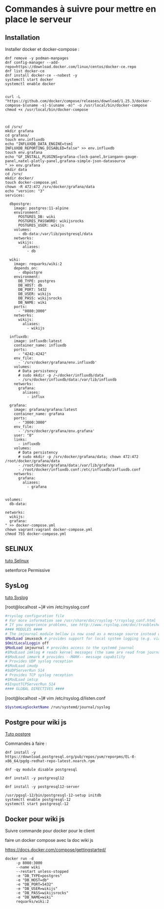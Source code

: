 # Commandes à suivre pour mettre en place le serveur

## Installation

Installer docker et docker-compose : 

```
dnf remove -y podman-manpages
dnf config-manager --add-repo=https://download.docker.com/linux/centos/docker-ce.repo
dnf list docker-ce
dnf install docker-ce --nobest -y
systemctl start docker
systemctl enable docker


curl -L "https://github.com/docker/compose/releases/download/1.25.3/docker-compose-$(uname -s)-$(uname -m)" -o /usr/local/bin/docker-compose
chmod +x /usr/local/bin/docker-compose



cd /srv/
mkdir grafana
cd grafana/
touch env.influxdb
echo "INFLUXDB_DATA_ENGINE=tsm1
INFLUXDB_REPORTING_DISABLED=false" >> env.influxdb
touch env.grafana
echo "GF_INSTALL_PLUGINS=grafana-clock-panel,briangann-gauge-panel,natel-plotly-panel,grafana-simple-json-datasource
" >> env.grafana
mkdir data
cd /srv/
mkdir docker/
touch docker-compose.yml
chown -R 472:472 /srv/docker/grafana/data
echo "version: "3"
services:

  dbpostgre:
    image: postgres:11-alpine
    environment:
      POSTGRES_DB: wiki
      POSTGRES_PASSWORD: wikijsrocks
      POSTGRES_USER: wikijs
    volumes:
      - db-data:/var/lib/postgresql/data
    networks:
      wikijs:
        aliases:
          - db

  wiki:
    image: requarks/wiki:2
    depends_on:
      - dbpostgre
    environment:
      DB_TYPE: postgres
      DB_HOST: db
      DB_PORT: 5432
      DB_USER: wikijs
      DB_PASS: wikijsrocks
      DB_NAME: wiki
    ports:
      - "8080:3000"
    networks:
      wikijs:
        aliases:
          - wikijs

  influxdb:
    image: influxdb:latest
    container_name: influxdb
    ports:
      - "4242:4242"
    env_file:
      - '/srv/docker/grafana/env.influxdb'
    volumes:
      # Data persistency
      # sudo mkdir -p /~/docker/influxdb/data
      - /srv/docker/influxdb/data:/var/lib/influxdb
    networks:
      grafana:
        aliases:
          - influx

  grafana:
    image: grafana/grafana:latest
    container_name: grafana
    ports:
      - "3000:3000"
    env_file:
      - '/srv/docker/grafana/env.grafana'
    user: "0"
    links:
      - influxdb
    volumes:
      # Data persistency
      # sudo mkdir -p /srv/docker/grafana/data; chown 472:472 /root/docker/grafana/data
      - /root/docker/grafana/data:/var/lib/grafana
      - /root/docker/influxdb.conf:/etc/influxdb/influxdb.conf
    networks:
      grafana:
        aliases:
          - grafana


volumes:
  db-data:

networks:
  wikijs:
  grafana:
" >> docker-compose.yml
chown vagrant:vagrant docker-compose.yml
chmod 755 docker-compose.yml
```
 
 
 
 
 
 
 
 
 
 
 
 
 
 
 
 
 ## SELINUX

 [tuto Selinux](https://www.tecmint.com/disable-selinux-on-centos-8/)

 setenforce Permissive


## SysLog

[tuto Syslog](https://www.unixmen.com/logging-journald-rhel7centos7/)

[root@localhost ~]# vim /etc/rsyslog.conf

```bash
#rsyslog configuration file
# For more information see /usr/share/doc/rsyslog-*/rsyslog_conf.html
# If you experience problems, see http://www.rsyslog.com/doc/troubleshoot.html
#### MODULES ####
# The imjournal module bellow is now used as a message source instead of imuxsock.
$ModLoad imuxsock # provides support for local system logging (e.g. via logger command)
$OmitLocalLoggin off
$ModLoad imjournal # provides access to the systemd journal
#$ModLoad imklog # reads kernel messages (the same are read from journald)
#$ModLoad immark # provides --MARK-- message capability
# Provides UDP syslog reception
#$ModLoad imudp
#$UDPServerRun 514
# Provides TCP syslog reception
#$ModLoad imtcp
#$InputTCPServerRun 514
#### GLOBAL DIRECTIVES ####
```

[root@localhost ~]# vim /etc/rsyslog.d/listen.conf

```bash
$SystemLogSocketName /run/systemd/journal/syslog
```

## Postgre pour wiki js

[Tuto postgre](https://www.postgresql.org/download/linux/redhat/)

Commandes à faire :

```
dnf install -y https://download.postgresql.org/pub/repos/yum/reporpms/EL-8-x86_64/pgdg-redhat-repo-latest.noarch.rpm

dnf -qy module disable postgresql

dnf install -y postgresql12

dnf install -y postgresql12-server

/usr/pgsql-12/bin/postgresql-12-setup initdb
systemctl enable postgresql-12
systemctl start postgresql-12
```

## Docker pour wiki js

Suivre commande pour docker pour le client

faire un docker compose avec la doc wiki js

https://docs.docker.com/compose/gettingstarted/

```
docker run -d
     -p 8080:3000
     --name wiki 
     --restart unless-stopped 
     -e "DB_TYPE=postgres" 
     -e "DB_HOST=db" 
     -e "DB_PORT=5432" 
     -e "DB_USER=wikijs" 
     -e "DB_PASS=wikijsrocks" 
     -e "DB_NAME=wiki" 
     requarks/wiki:2

```


